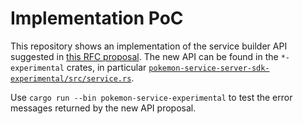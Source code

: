 # Implementation PoC

This repository shows an implementation of the service builder API suggested in [this RFC proposal](https://github.com/awslabs/smithy-rs/pull/1859).
The new API can be found in the `*-experimental` crates, in particular [`pokemon-service-server-sdk-experimental/src/service.rs`](pokemon-service-server-sdk-experimental/src/service.rs`).

Use `cargo run --bin pokemon-service-experimental` to test the error messages returned by the new API proposal.
